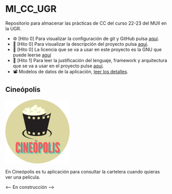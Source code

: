 # MI_CC_UGR

Repositorio para almacenar las prácticas de CC del curso 22-23 del MUII en la UGR.

- ⚙️ [Hito 0] Para visualizar la configuración de git y GitHub pulsa [aquí](doc/0_config_repo.md).
- 📔 [Hito 0] Para visualizar la descripción del proyecto pulsa [aquí](doc/0_descripcion_proyecto.md).
- 🪪 [Hito 0] La licencia que se va a usar en este proyecto es la GNU que puede leerse [aquí](LICENSE)
- 📃 [Hito 1] Para leer la justificación del lenguaje, framework y arquitectura que se va a usar en el proyecto pulse [aquí](doc/1_justif_lenguaje.md).
- 📽️ Modelos de datos de la aplicación, [leer los detalles](/doc/modelos.md).

## Cineópolis

<img src="./doc/img/logo.png" alt="drawing" width="200"/>

En Cineópolis es tu aplicación para consultar la cartelera cuando quieras ver una película.

<-- En construcción -->
